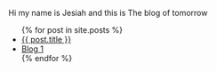 Hi my name is Jesiah and this is The blog of tomorrow



<ul>
  {% for post in site.posts %}
    <li>
      <a href="{{ post.url | relative_url }}">{{ post.title }}</a>
    </li>
    <li>
      <a href="https://github.com/Jesiahm67/blog/commit/2f26a7fae892b839cb3a16989eb0614edd0651d4">Blog 1</a>
    </li>
  {% endfor %}
</ul>